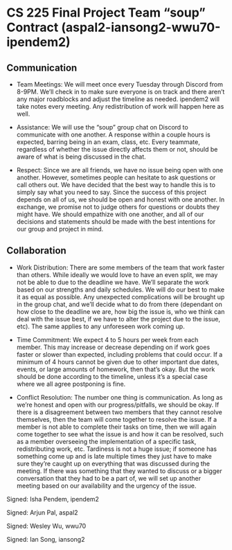 # CS 225 Final Project Team “soup” Contract (aspal2-iansong2-wwu70-ipendem2)

## Communication

-   Team Meetings: We will meet once every Tuesday through Discord from 8-9PM. We’ll check in to make sure everyone is on track and there aren’t any major roadblocks and adjust the timeline as needed. ipendem2 will take notes every meeting. Any redistribution of work will happen here as well.
    
-   Assistance: We will use the “soup” group chat on Discord to communicate with one another. A response within a couple hours is expected, barring being in an exam, class, etc. Every teammate, regardless of whether the issue directly affects them or not, should be aware of what is being discussed in the chat.
    
-   Respect: Since we are all friends, we have no issue being open with one another. However, sometimes people can hesitate to ask questions or call others out. We have decided that the best way to handle this is to simply say what you need to say. Since the success of this project depends on all of us, we should be open and honest with one another. In exchange, we promise not to judge others for questions or doubts they might have. We should empathize with one another, and all of our decisions and statements should be made with the best intentions for our group and project in mind.
    

## Collaboration

-   Work Distribution: There are some members of the team that work faster than others. While ideally we would love to have an even split, we may not be able to due to the deadline we have. We’ll separate the work based on our strengths and daily schedules. We will do our best to make it as equal as possible. Any unexpected complications will be brought up in the group chat, and we’ll decide what to do from there (dependant on how close to the deadline we are, how big the issue is, who we think can deal with the issue best, if we have to alter the project due to the issue, etc). The same applies to any unforeseen work coming up.
    
-   Time Commitment: We expect 4 to 5 hours per week from each member. This may increase or decrease depending on if work goes faster or slower than expected, including problems that could occur. If a minimum of 4 hours cannot be given due to other important due dates, events, or large amounts of homework, then that’s okay. But the work should be done according to the timeline, unless it’s a special case where we all agree postponing is fine.
    
-   Conflict Resolution: The number one thing is communication. As long as we’re honest and open with our progress/pitfalls, we should be okay. If there is a disagreement between two members that they cannot resolve themselves, then the team will come together to resolve the issue. If a member is not able to complete their tasks on time, then we will again come together to see what the issue is and how it can be resolved, such as a member overseeing the implementation of a specific task, redistributing work, etc. Tardiness is not a huge issue; if someone has something come up and is late multiple times they just have to make sure they’re caught up on everything that was discussed during the meeting. If there was something that they wanted to discuss or a bigger conversation that they had to be a part of, we will set up another meeting based on our availability and the urgency of the issue.


Signed: Isha Pendem, ipendem2

Signed: Arjun Pal, aspal2

Signed: Wesley Wu, wwu70

Signed: Ian Song, iansong2